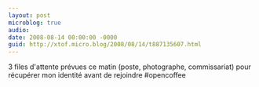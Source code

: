 ```yaml
---
layout: post
microblog: true
audio: 
date: 2008-08-14 00:00:00 -0000
guid: http://xtof.micro.blog/2008/08/14/t887135607.html
---
```

3 files d'attente prévues ce matin (poste, photographe, commissariat) pour récupérer mon identité avant de rejoindre  #opencoffee

